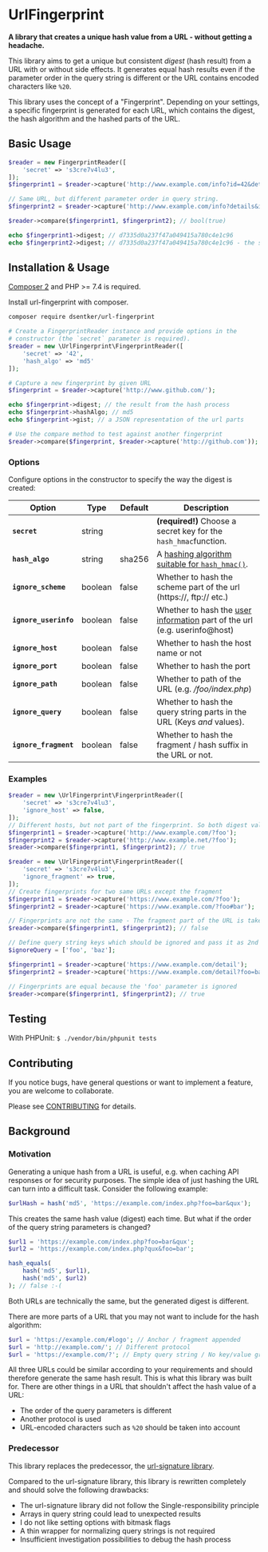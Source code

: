 # UrlFingerprint

**A library that creates a unique hash value from a URL - without getting a headache.**

This library aims to get a unique but consistent _digest_ (hash result) from a URL with or without side effects. It
generates equal hash results even if the parameter order in the query string is different or the URL contains encoded
characters like `%20`.

This library uses the concept of a "Fingerprint". Depending on your settings, a specific fingerprint is generated for
each URL, which contains the digest, the hash algorithm and the hashed parts of the URL.

## Basic Usage

```php
$reader = new FingerprintReader([
    'secret' => 's3cre7v4lu3',
]);
$fingerprint1 = $reader->capture('http://www.example.com/info?id=42&details');

// Same URL, but different parameter order in query string.
$fingerprint2 = $reader->capture('http://www.example.com/info?details&id=42'); 

$reader->compare($fingerprint1, $fingerprint2); // bool(true)

echo $fingerprint1->digest; // d7335d0a237f47a049415a780c4e1c96
echo $fingerprint2->digest; // d7335d0a237f47a049415a780c4e1c96 - the same
```

## Installation & Usage

[Composer 2](https://getcomposer.org/2) and PHP >= 7.4 is required.

Install url-fingerprint with composer.

```bash
composer require dsentker/url-fingerprint
```

```php
# Create a FingerprintReader instance and provide options in the
# constructor (the `secret` parameter is required).
$reader = new \UrlFingerprint\FingerprintReader([
    'secret' => '42',
    'hash_algo' => 'md5'
]);

# Capture a new fingerprint by given URL
$fingerprint = $reader->capture('http://www.github.com/');

echo $fingerprint->digest; // the result from the hash process
echo $fingerprint->hashAlgo; // md5
echo $fingerprint->gist; // a JSON representation of the url parts

# Use the compare method to test against another fingerprint 
$reader->compare($fingerprint, $reader->capture('http://github.com'));
```

### Options

Configure options in the constructor to specify the way the digest is created:

Option | Type | Default | Description
--- | --- | --- | ---
**`secret`** | string |  | **(required!)** Choose a secret key for the `hash_hmac`function.
**`hash_algo`**  | string | sha256 | A [hashing algorithm suitable for `hash_hmac()`](https://www.php.net/manual/de/function.hash-hmac-algos.php).
**`ignore_scheme`** | boolean | false | Whether to hash the scheme part of the url (https://, ftp:// etc.)
**`ignore_userinfo`** | boolean | false | Whether to hash the [user information](https://www.ietf.org/rfc/rfc2396.txt) part of the url (e.g. userinfo@host)
**`ignore_host`** | boolean | false | Whether to hash the host name or not
**`ignore_port`** | boolean | false | Whether to hash the port
**`ignore_path`** | boolean | false | Whether to path of the URL (e.g. _/foo/index.php_)
**`ignore_query`** | boolean | false | Whether to hash the query string parts in the URL (Keys _and_ values).
**`ignore_fragment`** | boolean | false | Whether to hash the fragment / hash suffix in the URL or not.

### Examples

```php
$reader = new \UrlFingerprint\FingerprintReader([
    'secret' => 's3cre7v4lu3',
    'ignore_host' => false,
]);
// Different hosts, but not part of the fingerprint. So both digest values are equal.
$fingerprint1 = $reader->capture('http://www.example.com/?foo');
$fingerprint2 = $reader->capture('http://www.example.net/?foo');
$reader->compare($fingerprint1, $fingerprint2); // true
```

```php
$reader = new \UrlFingerprint\FingerprintReader([
    'secret' => 's3cre7v4lu3',
    'ignore_fragment' => true,
]);
// Create fingerprints for two same URLs except the fragment
$fingerprint1 = $reader->capture('https://www.example.com/?foo');
$fingerprint2 = $reader->capture('https://www.example.com/?foo#bar');

// Fingerprints are not the same - The fragment part of the URL is taken into account. 
$reader->compare($fingerprint1, $fingerprint2); // false
```

```php
// Define query string keys which should be ignored and pass it as 2nd argument in the capture method.
$ignoreQuery = ['foo', 'baz'];

$fingerprint1 = $reader->capture('https://www.example.com/detail');
$fingerprint2 = $reader->capture('https://www.example.com/detail?foo=bar', $ignoreQuery);

// Fingerprints are equal because the 'foo' parameter is ignored
$reader->compare($fingerprint1, $fingerprint2); // true
```

## Testing

With PHPUnit:
`$ ./vendor/bin/phpunit tests`

## Contributing

If you notice bugs, have general questions or want to implement a feature, you are welcome to collaborate.

Please see [CONTRIBUTING](CONTRIBUTING.md) for details.

## Background

### Motivation

Generating a unique hash from a URL is useful, e.g. when caching API responses or for security purposes. The simple idea
of just hashing the URL can turn into a difficult task. Consider the following example:

```php
$urlHash = hash('md5', 'https://example.com/index.php?foo=bar&qux');
```

This creates the same hash value (digest) each time. But what if the order of the query string parameters is changed?

```php
$url1 = 'https://example.com/index.php?foo=bar&qux';
$url2 = 'https://example.com/index.php?qux&foo=bar';

hash_equals(
    hash('md5', $url1),
    hash('md5', $url2)
); // false :-(
```

Both URLs are technically the same, but the generated digest is different.

There are more parts of a URL that you may not want to include for the hash algorithm:

```php
$url = 'https://example.com/#logo'; // Anchor / fragment appended
$url = 'http://example.com/'; // Different protocol
$url = 'https://example.com/?'; // Empty query string / No key/value groups
```

All three URLs could be similar according to your requirements and should therefore generate the same hash result. This
is what this library was built for. There are other things in a URL that shouldn't affect the hash value of a URL:

- The order of the query parameters is different
- Another protocol is used
- URL-encoded characters such as `%20` should be taken into account

### Predecessor

This library replaces the predecessor, the [url-signature library](https://github.com/dsentker/url-signature).

Compared to the url-signature library, this library is rewritten completely and should solve the following drawbacks:

- The url-signature library did not follow the Single-responsibility principle
- Arrays in query string could lead to unexpected results
- I do not like setting options with bitmask flags
- A thin wrapper for normalizing query strings is not required
- Insufficient investigation possibilities to debug the hash process
